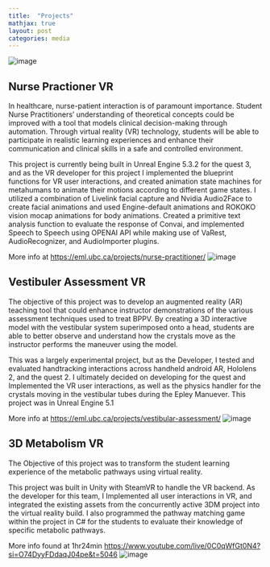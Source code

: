 ```yaml
---
title:  "Projects"
mathjax: true
layout: post
categories: media
---
```


![image](https://github.com/jwang412s/jwang412s.github.io/assets/109396990/571ae23c-3abe-47f2-93a1-91fdb23cb017)


## Nurse Practioner VR
In healthcare, nurse-patient interaction is of paramount importance. Student Nurse Practitioners’ understanding of theoretical concepts could be improved with a tool that models clinical decision-making through automation. Through virtual reality (VR) technology, students will be able to participate in realistic learning experiences and enhance their communication and clinical skills in a safe and controlled environment.

This project is currently being built in Unreal Engine 5.3.2 for the quest 3, and as the VR developer for this project I implemented the blueprint functions for VR user interactions, and created animation state machines for metahumans to animate their motions according to different game states. I utilized a combination of Livelink facial capture and Nvidia Audio2Face to create facial animations and used Engine-default animations and ROKOKO vision mocap animations for body animations. Created a primitive text analysis function to evaluate the response of Convai, and implemented Speech to Speech using OPENAI API while making use of VaRest, AudioRecognizer, and AudioImporter plugins. 

More info at 
https://eml.ubc.ca/projects/nurse-practitioner/
![image](https://github.com/jwang412s/jwang412s.github.io/assets/109396990/0d3ffedc-1de1-4803-a6fa-e4e2563c6b30)


## Vestibuler Assessment VR
The objective of this project was to develop an augmented reality (AR) teaching tool that could enhance instructor demonstrations of the various assessment techniques used to treat BPPV. By creating a 3D interactive model with the vestibular system superimposed onto a head, students are able to better observe and understand how the crystals move as the instructor performs the maneuver using the model.

This was a largely experimental project, but as the Developer, I tested and evaluated handtracking interactions across handheld android AR, Hololens 2, and the quest 2. I ultimately decided on developing for the quest and Implemented the VR user interactions, as well as the physics handler for the crystals moving in the vestibular tubes during the Epley Manuever. This project was in Unreal Engine 5.1

More info at 
https://eml.ubc.ca/projects/vestibular-assessment/
![image](https://github.com/jwang412s/jwang412s.github.io/assets/109396990/ab1c41a1-5795-4ec9-9473-9866b58de20d)

## 3D Metabolism VR
The Objective of this project was to transform the student learning experience of the metabolic pathways using virtual reality. 

This project was built in Unity with SteamVR to handle the VR backend. As the developer for this team, I Implemented all user interactions in VR, and integrated the existing assets from the concurrently active 3DM project into the virtual reality build. I also programmed the pathway matching game within the project in C# for the students to evaluate their knowledge of specific metabolic pathways. 

More info found at 1hr24min 
https://www.youtube.com/live/0C0qWfGt0N4?si=O74DyyFDdaqJ04pe&t=5046
![image](https://github.com/jwang412s/jwang412s.github.io/assets/109396990/4cd34285-47f5-43ac-983f-a486fb3c8c41)


